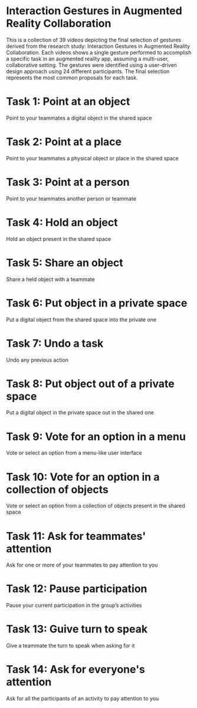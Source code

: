 # Interaction Gestures in Augmented Reality Collaboration

<p>This is a collection of 39 videos depicting the final selection of gestures derived from the research study: Interaction Gestures in Augmented Reality Collaboration. Each videos shows a single gesture performed to accomplish a specific task in an augmented reality app, assuming a multi-user, collaborative setting. The gestures were identified using a user-driven design approach using 24 different participants. The final selection represents the most common proposals for each task.</p>

<h1>Task 1: Point at an object</h1>
<p>Point to your teammates a digital object in the shared space</p>

<h1>Task 2: Point at a place</h1>
<p>Point to your teammates a physical object or place in the shared space</p>

<h1>Task 3: Point at a person</h1>
<p>Point to your teammates another person or teammate</p>

<h1>Task 4: Hold an object</h1>
<p>Hold an object present in the shared space</p>

<h1>Task 5: Share an object</h1>
<p>Share a held object with a teammate</p>

<h1>Task 6: Put object in a private space</h1>
<p>Put a digital object from the shared space into the private one</p>

<h1>Task 7: Undo a task</h1>
<p>Undo any previous action</p>

<h1>Task 8: Put object out of a private space</h1>
<p>Put a digital object in the private space out in the shared one</p>

<h1>Task 9: Vote for an option in a menu</h1>
<p>Vote or select an option from a menu-like user interface</p>

<h1>Task 10: Vote for an option in a collection of objects</h1>
<p>Vote or select an option from a collection of objects present in the shared space</p>

<h1>Task 11: Ask for teammates' attention</h1>
<p>Ask for one or more of your teammates to pay attention to you</p>

<h1>Task 12: Pause participation</h1>
<p>Pause your current participation in the group’s activities</p>

<h1>Task 13: Guive turn to speak</h1>
<p>Give a teammate the turn to speak when asking for it</p>

<h1>Task 14: Ask for everyone's attention</h1>
<p>Ask for all the participants of an activity to pay attention to you</p>
